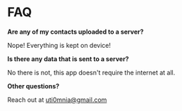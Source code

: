 # FAQ
**Are any of my contacts uploaded to a server?**

Nope! Everything is kept on device!

**Is there any data that is sent to a server?**

No there is not, this app doesn't require the internet at all.

**Other questions?**

Reach out at uti0mnia@gmail.com
